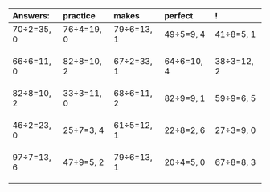 | Answers: | practice | makes | perfect | ! |
| :--- | :--- | :--- | :--- | :--- |
| 70÷2=35, 0 | 76÷4=19, 0 | 79÷6=13, 1 | 49÷5=9, 4 | 41÷8=5, 1 | 
|   |   |   |   |   | 
|   |   |   |   |   | 
|   |   |   |   |   | 
| 66÷6=11, 0 | 82÷8=10, 2 | 67÷2=33, 1 | 64÷6=10, 4 | 38÷3=12, 2 | 
|   |   |   |   |   | 
|   |   |   |   |   | 
|   |   |   |   |   | 
| 82÷8=10, 2 | 33÷3=11, 0 | 68÷6=11, 2 | 82÷9=9, 1 | 59÷9=6, 5 | 
|   |   |   |   |   | 
|   |   |   |   |   | 
|   |   |   |   |   | 
| 46÷2=23, 0 | 25÷7=3, 4 | 61÷5=12, 1 | 22÷8=2, 6 | 27÷3=9, 0 | 
|   |   |   |   |   | 
|   |   |   |   |   | 
|   |   |   |   |   | 
| 97÷7=13, 6 | 47÷9=5, 2 | 79÷6=13, 1 | 20÷4=5, 0 | 67÷8=8, 3 | 
|   |   |   |   |   | 
|   |   |   |   |   | 
|   |   |   |   |   | 
